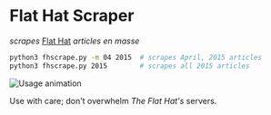 # Flat Hat Scraper

_scrapes_ [Flat Hat](http://flathat.wm.edu/) _articles en masse_

```bash
python3 fhscrape.py -m 04 2015  # scrapes April, 2015 articles
python3 fhscrape.py 2015        # scrapes all 2015 articles
```

![Usage animation](https://i.imgur.com/kYzjnyI.gif)

Use with care; don't overwhelm _The Flat Hat's_ servers.

